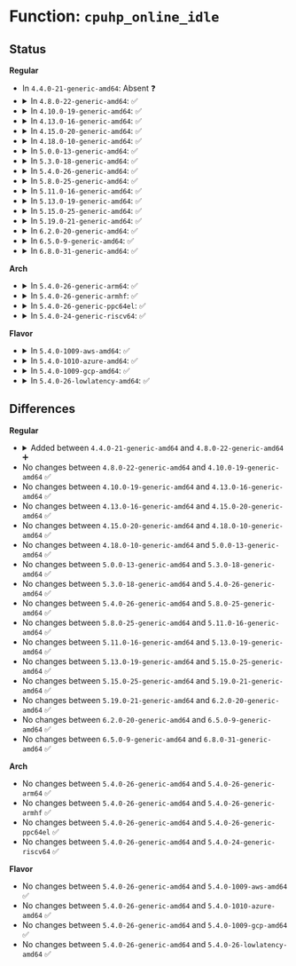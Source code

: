 # Function: <code>cpuhp_online_idle</code>

## Status
<b>Regular</b>
<ul>
<li>
In <code>4.4.0-21-generic-amd64</code>: Absent ❓
</li>
<li>
<details>
<summary>In <code>4.8.0-22-generic-amd64</code>: ✅</summary>

```c
void cpuhp_online_idle(enum cpuhp_state state)
```

```json
{
  "name": "cpuhp_online_idle",
  "collision_type": "Unique Global",
  "inline_type": "No",
  "funcs": [
    {
      "addr": 18446744071579388944,
      "name": "cpuhp_online_idle",
      "external": true,
      "loc": "kernel/cpu.c:907",
      "file": "kernel/cpu.c",
      "inline": "seen, unknown",
      "caller_inline": [],
      "caller_func": [
        "kernel/sched/idle.c:cpu_startup_entry"
      ]
    }
  ],
  "symbols": [
    {
      "addr": 18446744071579388944,
      "name": "cpuhp_online_idle",
      "section": ".text",
      "bind": "STB_GLOBAL",
      "size": 113
    }
  ]
}
```
</details>
</li>
<li>
<details>
<summary>In <code>4.10.0-19-generic-amd64</code>: ✅</summary>

```c
void cpuhp_online_idle(enum cpuhp_state state)
```

```json
{
  "name": "cpuhp_online_idle",
  "collision_type": "Unique Global",
  "inline_type": "No",
  "funcs": [
    {
      "addr": 18446744071579409312,
      "name": "cpuhp_online_idle",
      "external": true,
      "loc": "kernel/cpu.c:865",
      "file": "kernel/cpu.c",
      "inline": "seen, unknown",
      "caller_inline": [],
      "caller_func": [
        "kernel/sched/idle.c:cpu_startup_entry"
      ]
    }
  ],
  "symbols": [
    {
      "addr": 18446744071579409312,
      "name": "cpuhp_online_idle",
      "section": ".text",
      "bind": "STB_GLOBAL",
      "size": 115
    }
  ]
}
```
</details>
</li>
<li>
<details>
<summary>In <code>4.13.0-16-generic-amd64</code>: ✅</summary>

```c
void cpuhp_online_idle(enum cpuhp_state state)
```

```json
{
  "name": "cpuhp_online_idle",
  "collision_type": "Unique Global",
  "inline_type": "No",
  "funcs": [
    {
      "addr": 18446744071579396768,
      "name": "cpuhp_online_idle",
      "external": true,
      "loc": "kernel/cpu.c:787",
      "file": "kernel/cpu.c",
      "inline": "seen, unknown",
      "caller_inline": [],
      "caller_func": [
        "arch/x86/xen/smp_pv.c:xen_pv_play_dead",
        "kernel/sched/idle.c:cpu_startup_entry"
      ]
    }
  ],
  "symbols": [
    {
      "addr": 18446744071579396768,
      "name": "cpuhp_online_idle",
      "section": ".text",
      "bind": "STB_GLOBAL",
      "size": 51
    }
  ]
}
```
</details>
</li>
<li>
<details>
<summary>In <code>4.15.0-20-generic-amd64</code>: ✅</summary>

```c
void cpuhp_online_idle(enum cpuhp_state state)
```

```json
{
  "name": "cpuhp_online_idle",
  "collision_type": "Unique Global",
  "inline_type": "No",
  "funcs": [
    {
      "addr": 18446744071579424848,
      "name": "cpuhp_online_idle",
      "external": true,
      "loc": "kernel/cpu.c:971",
      "file": "kernel/cpu.c",
      "inline": "seen, unknown",
      "caller_inline": [],
      "caller_func": [
        "arch/x86/xen/smp_pv.c:xen_pv_play_dead",
        "kernel/sched/idle.c:cpu_startup_entry"
      ]
    }
  ],
  "symbols": [
    {
      "addr": 18446744071579424848,
      "name": "cpuhp_online_idle",
      "section": ".text",
      "bind": "STB_GLOBAL",
      "size": 51
    }
  ]
}
```
</details>
</li>
<li>
<details>
<summary>In <code>4.18.0-10-generic-amd64</code>: ✅</summary>

```c
void cpuhp_online_idle(enum cpuhp_state state)
```

```json
{
  "name": "cpuhp_online_idle",
  "collision_type": "Unique Global",
  "inline_type": "No",
  "funcs": [
    {
      "addr": 18446744071579440096,
      "name": "cpuhp_online_idle",
      "external": true,
      "loc": "kernel/cpu.c:1057",
      "file": "kernel/cpu.c",
      "inline": "seen, unknown",
      "caller_inline": [],
      "caller_func": [
        "arch/x86/xen/smp_pv.c:xen_pv_play_dead",
        "kernel/sched/idle.c:cpu_startup_entry"
      ]
    }
  ],
  "symbols": [
    {
      "addr": 18446744071579440096,
      "name": "cpuhp_online_idle",
      "section": ".text",
      "bind": "STB_GLOBAL",
      "size": 51
    }
  ]
}
```
</details>
</li>
<li>
<details>
<summary>In <code>5.0.0-13-generic-amd64</code>: ✅</summary>

```c
void cpuhp_online_idle(enum cpuhp_state state)
```

```json
{
  "name": "cpuhp_online_idle",
  "collision_type": "Unique Global",
  "inline_type": "No",
  "funcs": [
    {
      "addr": 18446744071579473600,
      "name": "cpuhp_online_idle",
      "external": true,
      "loc": "kernel/cpu.c:1073",
      "file": "kernel/cpu.c",
      "inline": "seen, unknown",
      "caller_inline": [],
      "caller_func": [
        "arch/x86/xen/smp_pv.c:xen_pv_play_dead",
        "kernel/sched/idle.c:cpu_startup_entry"
      ]
    }
  ],
  "symbols": [
    {
      "addr": 18446744071579473600,
      "name": "cpuhp_online_idle",
      "section": ".text",
      "bind": "STB_GLOBAL",
      "size": 51
    }
  ]
}
```
</details>
</li>
<li>
<details>
<summary>In <code>5.3.0-18-generic-amd64</code>: ✅</summary>

```c
void cpuhp_online_idle(enum cpuhp_state state)
```

```json
{
  "name": "cpuhp_online_idle",
  "collision_type": "Unique Global",
  "inline_type": "No",
  "funcs": [
    {
      "addr": 18446744071579490832,
      "name": "cpuhp_online_idle",
      "external": true,
      "loc": "kernel/cpu.c:1085",
      "file": "kernel/cpu.c",
      "inline": "seen, unknown",
      "caller_inline": [],
      "caller_func": [
        "arch/x86/xen/smp_pv.c:xen_pv_play_dead",
        "kernel/sched/idle.c:cpu_startup_entry"
      ]
    }
  ],
  "symbols": [
    {
      "addr": 18446744071579490832,
      "name": "cpuhp_online_idle",
      "section": ".text",
      "bind": "STB_GLOBAL",
      "size": 50
    }
  ]
}
```
</details>
</li>
<li>
<details>
<summary>In <code>5.4.0-26-generic-amd64</code>: ✅</summary>

```c
void cpuhp_online_idle(enum cpuhp_state state)
```

```json
{
  "name": "cpuhp_online_idle",
  "collision_type": "Unique Global",
  "inline_type": "No",
  "funcs": [
    {
      "addr": 18446744071579516752,
      "name": "cpuhp_online_idle",
      "external": true,
      "loc": "kernel/cpu.c:1094",
      "file": "kernel/cpu.c",
      "inline": "seen, unknown",
      "caller_inline": [],
      "caller_func": [
        "arch/x86/xen/smp_pv.c:xen_pv_play_dead",
        "kernel/sched/idle.c:cpu_startup_entry"
      ]
    }
  ],
  "symbols": [
    {
      "addr": 18446744071579516752,
      "name": "cpuhp_online_idle",
      "section": ".text",
      "bind": "STB_GLOBAL",
      "size": 66
    }
  ]
}
```
</details>
</li>
<li>
<details>
<summary>In <code>5.8.0-25-generic-amd64</code>: ✅</summary>

```c
void cpuhp_online_idle(enum cpuhp_state state)
```

```json
{
  "name": "cpuhp_online_idle",
  "collision_type": "Unique Global",
  "inline_type": "No",
  "funcs": [
    {
      "addr": 18446744071579545872,
      "name": "cpuhp_online_idle",
      "external": true,
      "loc": "kernel/cpu.c:1171",
      "file": "kernel/cpu.c",
      "inline": "seen, unknown",
      "caller_inline": [],
      "caller_func": [
        "arch/x86/xen/smp_pv.c:xen_pv_play_dead",
        "kernel/sched/idle.c:cpu_startup_entry"
      ]
    }
  ],
  "symbols": [
    {
      "addr": 18446744071579545872,
      "name": "cpuhp_online_idle",
      "section": ".text",
      "bind": "STB_GLOBAL",
      "size": 72
    }
  ]
}
```
</details>
</li>
<li>
<details>
<summary>In <code>5.11.0-16-generic-amd64</code>: ✅</summary>

```c
void cpuhp_online_idle(enum cpuhp_state state)
```

```json
{
  "name": "cpuhp_online_idle",
  "collision_type": "Unique Global",
  "inline_type": "No",
  "funcs": [
    {
      "addr": 18446744071579527584,
      "name": "cpuhp_online_idle",
      "external": true,
      "loc": "kernel/cpu.c:1175",
      "file": "kernel/cpu.c",
      "inline": "seen, unknown",
      "caller_inline": [],
      "caller_func": [
        "arch/x86/xen/smp_pv.c:xen_pv_play_dead",
        "kernel/sched/idle.c:cpu_startup_entry"
      ]
    }
  ],
  "symbols": [
    {
      "addr": 18446744071579527584,
      "name": "cpuhp_online_idle",
      "section": ".text",
      "bind": "STB_GLOBAL",
      "size": 72
    }
  ]
}
```
</details>
</li>
<li>
<details>
<summary>In <code>5.13.0-19-generic-amd64</code>: ✅</summary>

```c
void cpuhp_online_idle(enum cpuhp_state state)
```

```json
{
  "name": "cpuhp_online_idle",
  "collision_type": "Unique Global",
  "inline_type": "No",
  "funcs": [
    {
      "addr": 18446744071579531856,
      "name": "cpuhp_online_idle",
      "external": true,
      "loc": "kernel/cpu.c:1278",
      "file": "kernel/cpu.c",
      "inline": "seen, unknown",
      "caller_inline": [],
      "caller_func": [
        "arch/x86/xen/smp_pv.c:xen_pv_play_dead",
        "kernel/sched/idle.c:cpu_startup_entry"
      ]
    }
  ],
  "symbols": [
    {
      "addr": 18446744071579531856,
      "name": "cpuhp_online_idle",
      "section": ".text",
      "bind": "STB_GLOBAL",
      "size": 72
    }
  ]
}
```
</details>
</li>
<li>
<details>
<summary>In <code>5.15.0-25-generic-amd64</code>: ✅</summary>

```c
void cpuhp_online_idle(enum cpuhp_state state)
```

```json
{
  "name": "cpuhp_online_idle",
  "collision_type": "Unique Global",
  "inline_type": "No",
  "funcs": [
    {
      "addr": 18446744071579604144,
      "name": "cpuhp_online_idle",
      "external": true,
      "loc": "kernel/cpu.c:1304",
      "file": "kernel/cpu.c",
      "inline": "seen, unknown",
      "caller_inline": [],
      "caller_func": [
        "arch/x86/xen/smp_pv.c:xen_pv_play_dead",
        "kernel/sched/idle.c:cpu_startup_entry"
      ]
    }
  ],
  "symbols": [
    {
      "addr": 18446744071579604144,
      "name": "cpuhp_online_idle",
      "section": ".text",
      "bind": "STB_GLOBAL",
      "size": 72
    }
  ]
}
```
</details>
</li>
<li>
<details>
<summary>In <code>5.19.0-21-generic-amd64</code>: ✅</summary>

```c
void cpuhp_online_idle(enum cpuhp_state state)
```

```json
{
  "name": "cpuhp_online_idle",
  "collision_type": "Unique Global",
  "inline_type": "No",
  "funcs": [
    {
      "addr": 18446744071579696832,
      "name": "cpuhp_online_idle",
      "external": true,
      "loc": "kernel/cpu.c:1316",
      "file": "kernel/cpu.c",
      "inline": "seen, unknown",
      "caller_inline": [],
      "caller_func": [
        "arch/x86/xen/smp_pv.c:xen_pv_play_dead",
        "kernel/sched/build_policy.c:cpu_startup_entry"
      ]
    }
  ],
  "symbols": [
    {
      "addr": 18446744071579696832,
      "name": "cpuhp_online_idle",
      "section": ".text",
      "bind": "STB_GLOBAL",
      "size": 84
    }
  ]
}
```
</details>
</li>
<li>
<details>
<summary>In <code>6.2.0-20-generic-amd64</code>: ✅</summary>

```c
void cpuhp_online_idle(enum cpuhp_state state)
```

```json
{
  "name": "cpuhp_online_idle",
  "collision_type": "Unique Global",
  "inline_type": "No",
  "funcs": [
    {
      "addr": 18446744071579820784,
      "name": "cpuhp_online_idle",
      "external": true,
      "loc": "kernel/cpu.c:1340",
      "file": "kernel/cpu.c",
      "inline": "seen, unknown",
      "caller_inline": [],
      "caller_func": [
        "arch/x86/xen/smp_pv.c:xen_pv_play_dead",
        "kernel/sched/build_policy.c:cpu_startup_entry"
      ]
    }
  ],
  "symbols": [
    {
      "addr": 18446744071579820784,
      "name": "cpuhp_online_idle",
      "section": ".text",
      "bind": "STB_GLOBAL",
      "size": 84
    }
  ]
}
```
</details>
</li>
<li>
<details>
<summary>In <code>6.5.0-9-generic-amd64</code>: ✅</summary>

```c
void cpuhp_online_idle(enum cpuhp_state state)
```

```json
{
  "name": "cpuhp_online_idle",
  "collision_type": "Unique Global",
  "inline_type": "No",
  "funcs": [
    {
      "addr": 18446744071579870000,
      "name": "cpuhp_online_idle",
      "external": true,
      "loc": "kernel/cpu.c:1614",
      "file": "kernel/cpu.c",
      "inline": "seen, unknown",
      "caller_inline": [],
      "caller_func": [
        "kernel/sched/build_policy.c:cpu_startup_entry"
      ]
    }
  ],
  "symbols": [
    {
      "addr": 18446744071579870000,
      "name": "cpuhp_online_idle",
      "section": ".text",
      "bind": "STB_GLOBAL",
      "size": 114
    }
  ]
}
```
</details>
</li>
<li>
<details>
<summary>In <code>6.8.0-31-generic-amd64</code>: ✅</summary>

```c
void cpuhp_online_idle(enum cpuhp_state state)
```

```json
{
  "name": "cpuhp_online_idle",
  "collision_type": "Unique Global",
  "inline_type": "No",
  "funcs": [
    {
      "addr": 18446744071579907920,
      "name": "cpuhp_online_idle",
      "external": true,
      "loc": "kernel/cpu.c:1652",
      "file": "kernel/cpu.c",
      "inline": "seen, unknown",
      "caller_inline": [],
      "caller_func": [
        "kernel/sched/build_policy.c:cpu_startup_entry"
      ]
    }
  ],
  "symbols": [
    {
      "addr": 18446744071579907920,
      "name": "cpuhp_online_idle",
      "section": ".text",
      "bind": "STB_GLOBAL",
      "size": 114
    }
  ]
}
```
</details>
</li>
</ul>
<b>Arch</b>
<ul>
<li>
<details>
<summary>In <code>5.4.0-26-generic-arm64</code>: ✅</summary>

```c
void cpuhp_online_idle(enum cpuhp_state state)
```

```json
{
  "name": "cpuhp_online_idle",
  "collision_type": "Unique Global",
  "inline_type": "No",
  "funcs": [
    {
      "addr": 18446603336490654296,
      "name": "cpuhp_online_idle",
      "external": true,
      "loc": "kernel/cpu.c:1094",
      "file": "kernel/cpu.c",
      "inline": "seen, unknown",
      "caller_inline": [],
      "caller_func": [
        "kernel/sched/idle.c:cpu_startup_entry"
      ]
    }
  ],
  "symbols": [
    {
      "addr": 18446603336490654296,
      "name": "cpuhp_online_idle",
      "section": ".text",
      "bind": "STB_GLOBAL",
      "size": 112
    }
  ]
}
```
</details>
</li>
<li>
<details>
<summary>In <code>5.4.0-26-generic-armhf</code>: ✅</summary>

```c
void cpuhp_online_idle(enum cpuhp_state state)
```

```json
{
  "name": "cpuhp_online_idle",
  "collision_type": "Unique Global",
  "inline_type": "No",
  "funcs": [
    {
      "addr": 3224730776,
      "name": "cpuhp_online_idle",
      "external": true,
      "loc": "kernel/cpu.c:1094",
      "file": "kernel/cpu.c",
      "inline": "seen, unknown",
      "caller_inline": [],
      "caller_func": [
        "kernel/sched/idle.c:cpu_startup_entry"
      ]
    }
  ],
  "symbols": [
    {
      "addr": 3224730776,
      "name": "cpuhp_online_idle",
      "section": ".text",
      "bind": "STB_GLOBAL",
      "size": 88
    }
  ]
}
```
</details>
</li>
<li>
<details>
<summary>In <code>5.4.0-26-generic-ppc64el</code>: ✅</summary>

```c
void cpuhp_online_idle(enum cpuhp_state state)
```

```json
{
  "name": "cpuhp_online_idle",
  "collision_type": "Unique Global",
  "inline_type": "No",
  "funcs": [
    {
      "addr": 13835058055283476992,
      "name": "cpuhp_online_idle",
      "external": true,
      "loc": "kernel/cpu.c:1094",
      "file": "kernel/cpu.c",
      "inline": "seen, unknown",
      "caller_inline": [],
      "caller_func": [
        "kernel/sched/idle.c:cpu_startup_entry"
      ]
    }
  ],
  "symbols": [
    {
      "addr": 13835058055283476992,
      "name": "cpuhp_online_idle",
      "section": ".text",
      "bind": "STB_GLOBAL",
      "size": 148
    }
  ]
}
```
</details>
</li>
<li>
<details>
<summary>In <code>5.4.0-24-generic-riscv64</code>: ✅</summary>

```c
void cpuhp_online_idle(enum cpuhp_state state)
```

```json
{
  "name": "cpuhp_online_idle",
  "collision_type": "Unique Global",
  "inline_type": "No",
  "funcs": [
    {
      "addr": 18446743936271401046,
      "name": "cpuhp_online_idle",
      "external": true,
      "loc": "kernel/cpu.c:1094",
      "file": "kernel/cpu.c",
      "inline": "seen, unknown",
      "caller_inline": [],
      "caller_func": [
        "kernel/sched/idle.c:cpu_startup_entry"
      ]
    }
  ],
  "symbols": [
    {
      "addr": 18446743936271401046,
      "name": "cpuhp_online_idle",
      "section": ".text",
      "bind": "STB_GLOBAL",
      "size": 112
    }
  ]
}
```
</details>
</li>
</ul>
<b>Flavor</b>
<ul>
<li>
<details>
<summary>In <code>5.4.0-1009-aws-amd64</code>: ✅</summary>

```c
void cpuhp_online_idle(enum cpuhp_state state)
```

```json
{
  "name": "cpuhp_online_idle",
  "collision_type": "Unique Global",
  "inline_type": "No",
  "funcs": [
    {
      "addr": 18446744071579490416,
      "name": "cpuhp_online_idle",
      "external": true,
      "loc": "kernel/cpu.c:1094",
      "file": "kernel/cpu.c",
      "inline": "seen, unknown",
      "caller_inline": [],
      "caller_func": [
        "arch/x86/xen/smp_pv.c:xen_pv_play_dead",
        "kernel/sched/idle.c:cpu_startup_entry"
      ]
    }
  ],
  "symbols": [
    {
      "addr": 18446744071579490416,
      "name": "cpuhp_online_idle",
      "section": ".text",
      "bind": "STB_GLOBAL",
      "size": 66
    }
  ]
}
```
</details>
</li>
<li>
<details>
<summary>In <code>5.4.0-1010-azure-amd64</code>: ✅</summary>

```c
void cpuhp_online_idle(enum cpuhp_state state)
```

```json
{
  "name": "cpuhp_online_idle",
  "collision_type": "Unique Global",
  "inline_type": "No",
  "funcs": [
    {
      "addr": 18446744071579419280,
      "name": "cpuhp_online_idle",
      "external": true,
      "loc": "kernel/cpu.c:1094",
      "file": "kernel/cpu.c",
      "inline": "seen, unknown",
      "caller_inline": [],
      "caller_func": [
        "kernel/sched/idle.c:cpu_startup_entry"
      ]
    }
  ],
  "symbols": [
    {
      "addr": 18446744071579419280,
      "name": "cpuhp_online_idle",
      "section": ".text",
      "bind": "STB_GLOBAL",
      "size": 66
    }
  ]
}
```
</details>
</li>
<li>
<details>
<summary>In <code>5.4.0-1009-gcp-amd64</code>: ✅</summary>

```c
void cpuhp_online_idle(enum cpuhp_state state)
```

```json
{
  "name": "cpuhp_online_idle",
  "collision_type": "Unique Global",
  "inline_type": "No",
  "funcs": [
    {
      "addr": 18446744071579490336,
      "name": "cpuhp_online_idle",
      "external": true,
      "loc": "kernel/cpu.c:1094",
      "file": "kernel/cpu.c",
      "inline": "seen, unknown",
      "caller_inline": [],
      "caller_func": [
        "arch/x86/xen/smp_pv.c:xen_pv_play_dead",
        "kernel/sched/idle.c:cpu_startup_entry"
      ]
    }
  ],
  "symbols": [
    {
      "addr": 18446744071579490336,
      "name": "cpuhp_online_idle",
      "section": ".text",
      "bind": "STB_GLOBAL",
      "size": 66
    }
  ]
}
```
</details>
</li>
<li>
<details>
<summary>In <code>5.4.0-26-lowlatency-amd64</code>: ✅</summary>

```c
void cpuhp_online_idle(enum cpuhp_state state)
```

```json
{
  "name": "cpuhp_online_idle",
  "collision_type": "Unique Global",
  "inline_type": "No",
  "funcs": [
    {
      "addr": 18446744071579522736,
      "name": "cpuhp_online_idle",
      "external": true,
      "loc": "kernel/cpu.c:1094",
      "file": "kernel/cpu.c",
      "inline": "seen, unknown",
      "caller_inline": [],
      "caller_func": [
        "arch/x86/xen/smp_pv.c:xen_pv_play_dead",
        "kernel/sched/idle.c:cpu_startup_entry"
      ]
    }
  ],
  "symbols": [
    {
      "addr": 18446744071579522736,
      "name": "cpuhp_online_idle",
      "section": ".text",
      "bind": "STB_GLOBAL",
      "size": 66
    }
  ]
}
```
</details>
</li>
</ul>

## Differences
<b>Regular</b>
<ul>
<li>
<details>
<summary>Added between <code>4.4.0-21-generic-amd64</code> and <code>4.8.0-22-generic-amd64</code> ➕</summary>

```c
void cpuhp_online_idle(enum cpuhp_state state)
```
</details>
</li>
<li>
No changes between <code>4.8.0-22-generic-amd64</code> and <code>4.10.0-19-generic-amd64</code> ✅
</li>
<li>
No changes between <code>4.10.0-19-generic-amd64</code> and <code>4.13.0-16-generic-amd64</code> ✅
</li>
<li>
No changes between <code>4.13.0-16-generic-amd64</code> and <code>4.15.0-20-generic-amd64</code> ✅
</li>
<li>
No changes between <code>4.15.0-20-generic-amd64</code> and <code>4.18.0-10-generic-amd64</code> ✅
</li>
<li>
No changes between <code>4.18.0-10-generic-amd64</code> and <code>5.0.0-13-generic-amd64</code> ✅
</li>
<li>
No changes between <code>5.0.0-13-generic-amd64</code> and <code>5.3.0-18-generic-amd64</code> ✅
</li>
<li>
No changes between <code>5.3.0-18-generic-amd64</code> and <code>5.4.0-26-generic-amd64</code> ✅
</li>
<li>
No changes between <code>5.4.0-26-generic-amd64</code> and <code>5.8.0-25-generic-amd64</code> ✅
</li>
<li>
No changes between <code>5.8.0-25-generic-amd64</code> and <code>5.11.0-16-generic-amd64</code> ✅
</li>
<li>
No changes between <code>5.11.0-16-generic-amd64</code> and <code>5.13.0-19-generic-amd64</code> ✅
</li>
<li>
No changes between <code>5.13.0-19-generic-amd64</code> and <code>5.15.0-25-generic-amd64</code> ✅
</li>
<li>
No changes between <code>5.15.0-25-generic-amd64</code> and <code>5.19.0-21-generic-amd64</code> ✅
</li>
<li>
No changes between <code>5.19.0-21-generic-amd64</code> and <code>6.2.0-20-generic-amd64</code> ✅
</li>
<li>
No changes between <code>6.2.0-20-generic-amd64</code> and <code>6.5.0-9-generic-amd64</code> ✅
</li>
<li>
No changes between <code>6.5.0-9-generic-amd64</code> and <code>6.8.0-31-generic-amd64</code> ✅
</li>
</ul>
<b>Arch</b>
<ul>
<li>
No changes between <code>5.4.0-26-generic-amd64</code> and <code>5.4.0-26-generic-arm64</code> ✅
</li>
<li>
No changes between <code>5.4.0-26-generic-amd64</code> and <code>5.4.0-26-generic-armhf</code> ✅
</li>
<li>
No changes between <code>5.4.0-26-generic-amd64</code> and <code>5.4.0-26-generic-ppc64el</code> ✅
</li>
<li>
No changes between <code>5.4.0-26-generic-amd64</code> and <code>5.4.0-24-generic-riscv64</code> ✅
</li>
</ul>
<b>Flavor</b>
<ul>
<li>
No changes between <code>5.4.0-26-generic-amd64</code> and <code>5.4.0-1009-aws-amd64</code> ✅
</li>
<li>
No changes between <code>5.4.0-26-generic-amd64</code> and <code>5.4.0-1010-azure-amd64</code> ✅
</li>
<li>
No changes between <code>5.4.0-26-generic-amd64</code> and <code>5.4.0-1009-gcp-amd64</code> ✅
</li>
<li>
No changes between <code>5.4.0-26-generic-amd64</code> and <code>5.4.0-26-lowlatency-amd64</code> ✅
</li>
</ul>
